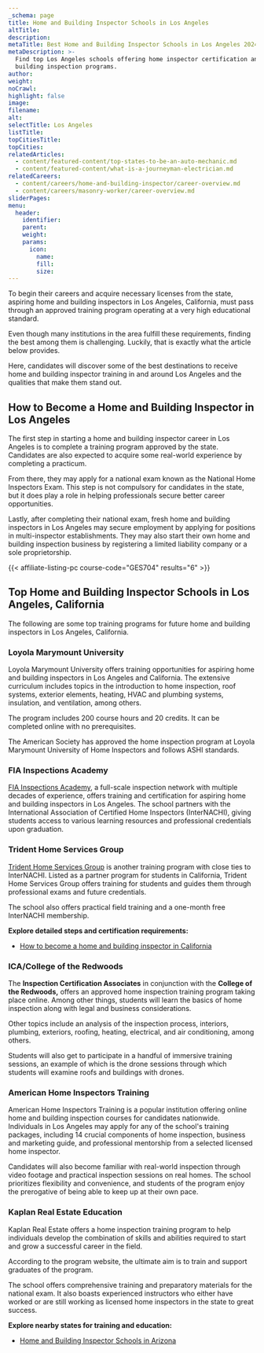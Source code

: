 ```yaml
---
_schema: page
title: Home and Building Inspector Schools in Los Angeles
altTitle:
description:
metaTitle: Best Home and Building Inspector Schools in Los Angeles 2024
metaDescription: >-
  Find top Los Angeles schools offering home inspector certification and
  building inspection programs.
author:
weight:
noCrawl:
highlight: false
image:
filename:
alt:
selectTitle: Los Angeles
listTitle:
topCitiesTitle:
topCities:
relatedArticles:
  - content/featured-content/top-states-to-be-an-auto-mechanic.md
  - content/featured-content/what-is-a-journeyman-electrician.md
relatedCareers:
  - content/careers/home-and-building-inspector/career-overview.md
  - content/careers/masonry-worker/career-overview.md
sliderPages:
menu:
  header:
    identifier:
    parent:
    weight:
    params:
      icon:
        name:
        fill:
        size:
---
```

To begin their careers and acquire necessary licenses from the state, aspiring home and building inspectors in Los Angeles, California, must pass through an approved training program operating at a very high educational standard.

Even though many institutions in the area fulfill these requirements, finding the best among them is challenging. Luckily, that is exactly what the article below provides.

Here, candidates will discover some of the best destinations to receive home and building inspector training in and around Los Angeles and the qualities that make them stand out.

## **How to Become a Home and Building Inspector in Los Angeles**

The first step in starting a home and building inspector career in Los Angeles is to complete a training program approved by the state. Candidates are also expected to acquire some real-world experience by completing a practicum.

From there, they may apply for a national exam known as the National Home Inspectors Exam. This step is not compulsory for candidates in the state, but it does play a role in helping professionals secure better career opportunities.

Lastly, after completing their national exam, fresh home and building inspectors in Los Angeles may secure employment by applying for positions in multi-inspector establishments. They may also start their own home and building inspection business by registering a limited liability company or a sole proprietorship.

{{< affiliate-listing-pc course-code="GES704" results="6" >}}

## **Top Home and Building Inspector Schools in Los Angeles, California**

The following are some top training programs for future home and building inspectors in Los Angeles, California.

### **Loyola Marymount University**

Loyola Marymount University offers training opportunities for aspiring home and building inspectors in Los Angeles and California. The extensive curriculum includes topics in the introduction to home inspection, roof systems, exterior elements, heating, HVAC and plumbing systems, insulation, and ventilation, among others.

The program includes 200 course hours and 20 credits. It can be completed online with no prerequisites.

The American Society has approved the home inspection program at Loyola Marymount University of Home Inspectors and follows ASHI standards.

### **FIA Inspections Academy**

[FIA Inspections Academy](http://www.fiainspections.net/), a full-scale inspection network with multiple decades of experience, offers training and certification for aspiring home and building inspectors in Los Angeles. The school partners with the International Association of Certified Home Inspectors (InterNACHI), giving students access to various learning resources and professional credentials upon graduation.

### **Trident Home Services Group**

[Trident Home Services Group](https://www.tridentinspectiongroup.com/) is another training program with close ties to InterNACHI. Listed as a partner program for students in California, Trident Home Services Group offers training for students and guides them through professional exams and future credentials.

The school also offers practical field training and a one-month free InterNACHI membership.

**Explore detailed steps and certification requirements:**

* [How to become a home and building inspector in California](https://toptradeschools.com/near-you/home-and-building-inspector/california/)

### **ICA/College of the Redwoods**

The **Inspection Certification Associates** in conjunction with the **College of the Redwoods,** offers an approved home inspection training program taking place online. Among other things, students will learn the basics of home inspection along with legal and business considerations.

Other topics include an analysis of the inspection process, interiors, plumbing, exteriors, roofing, heating, electrical, and air conditioning, among others.

Students will also get to participate in a handful of immersive training sessions, an example of which is the drone sessions through which students will examine roofs and buildings with drones.

### **American Home Inspectors Training**

American Home Inspectors Training is a popular institution offering online home and building inspection courses for candidates nationwide. Individuals in Los Angeles may apply for any of the school's training packages, including 14 crucial components of home inspection, business and marketing guide, and professional mentorship from a selected licensed home inspector.

Candidates will also become familiar with real-world inspection through video footage and practical inspection sessions on real homes. The school prioritizes flexibility and convenience, and students of the program enjoy the prerogative of being able to keep up at their own pace.

### **Kaplan Real Estate Education**

Kaplan Real Estate offers a home inspection training program to help individuals develop the combination of skills and abilities required to start and grow a successful career in the field.

According to the program website, the ultimate aim is to train and support graduates of the program.

The school offers comprehensive training and preparatory materials for the national exam. It also boasts experienced instructors who either have worked or are still working as licensed home inspectors in the state to great success.

**Explore nearby states for training and education:**

* [Home and Building Inspector Schools in Arizona](https://toptradeschools.com/near-you/home-and-building-inspector/arizona/)